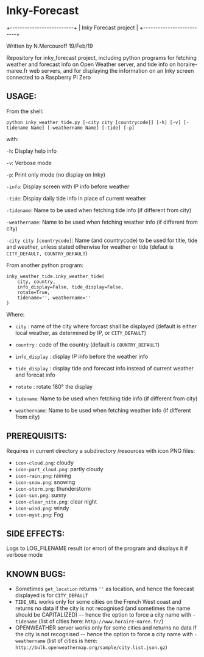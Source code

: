 # Inky-Forecast

+--------------------------+
|   Inky Forecast project  |
+--------------------------+

Written by N.Mercouroff
19/Feb/19

Repository for inky_forecast project, including python programs for fetching weather and forecast info on Open Weather server, and tide info on horaire-maree.fr web servers, and for displaying the information on an Inky screen connected to a Raspberry Pi Zero

USAGE:
-----
From the shell: 

```
python inky_weather_tide.py [-city city [countrycode]] [-h] [-v] [-tidename Name] [-weathername Name] [-tide] [-p]
```

with:

`-h`: Display help info

`-v`: Verbose mode

`-p`: Print only mode (no display on Inky)

`-info`: Display screen with IP info before weather

`-tide`: Display daily tide info in place of current weather

`-tidename`: Name to be used when fetching tide info (if different from city)

`-weathername`: Name to be used when fetching weather info (if different from city)

`-city city [countrycode]`: Name (and countrycode) to be used for title, tide and weather, unless stated otherwise for weather or tide (defaut is `CITY_DEFAULT, COUNTRY_DEFAULT`)

From another python program: 

```
inky_weather_tide.inky_weather_tide(
	city, country, 
	info_display=False, tide_display=False, 
	rotate=True, 
	tidename='', weathername=''
)
```

Where:

- `city` : name of the city where forcast shall be displayed (default is either local weather, as determined by IP, or `CITY_DEFAULT`)

- `country` : code of the country (default is `COUNTRY_DEFAULT`)

- `info_display` : display IP info before the weather info

- `tide_display` : display tide and forecast info instead of current weather and forecat info

- `rotate` : rotate 180° the display

- `tidename`: Name to be used when fetching tide info (if different from city)

- `weathername`: Name to be used when fetching weather info (if different from city)


PREREQUISITS:
------------
Requires in current directory a subdirectory /resources with icon PNG files:
- `icon-cloud.png`: cloudy
- `icon-part_cloud.png`: partly cloudy
- `icon-rain.png`: raining
- `icon-snow.png`: snowing
- `icon-storm.png`: thunderstorm
- `icon-sun.png`: sunny
- `icon-clear_nite.png`: clear night
- `icon-wind.png`: windy
- `icon-myst.png`: Fog


SIDE EFFECTS:
------------
Logs to LOG_FILENAME result (or error) of the program and displays it if verbose mode


KNOWN BUGS:
----------
- Sometimes `get_location` returns `''` as location, and hence the forecast displayed is for `CITY_DEFAULT`
- `TIDE_URL` works only for some cities on the French West coast and returns no data if the city is not recognised (and sometimes the name should be CAPITALIZED) -- hence the option to force a city name with `-tidename` (list of cities here: `http://www.horaire-maree.fr/`)
- OPENWEATHER server works only for some cities and returns no data if the city is not recognised -- hence the option to force a city name with `-weathername` (list of cities is here: `http://bulk.openweathermap.org/sample/city.list.json.gz`)
